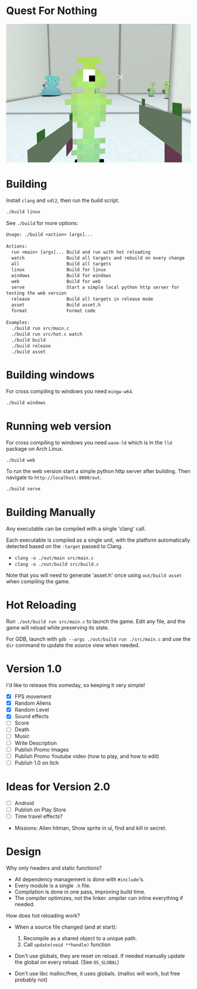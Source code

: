 # Quest For Nothing

![](screenshot.png)


# Building

Install `clang` and `sdl2`, then run the build script.

```bash
./build linux
```

See `./build` for more options:

```
Usage: ./build <action> [args]...

Actions:
  run <main> [args]... Build and run with hot reloading
  watch                Build all targets and rebuild on every change
  all                  Build all targets
  linux                Build for linux
  windows              Build for windows
  web                  Build for web
  serve                Start a simple local python http server for testing the web version
  release              Build all targets in release mode
  asset                Build asset.h
  format               Format code

Examples:
  ./build run src/main.c
  ./build run src/hot.c watch
  ./build build
  ./build release
  ./build asset
```

# Building windows
For cross compiling to windows you need `mingw-w64`.

```bash
./build windows
```

# Running web version
For cross compiling to windows you need `wasm-ld` which is in the `lld` package on Arch Linux.

```bash
./build web
```

To run the web version start a simple python http server after building. Then navigate to `http://localhost:8000/out`.

```bash
./build serve
```

# Building Manually

Any executable can be compiled with a single 'clang' call.

Each executable is compiled as a single unit, with the platform automatically detected based on the `-target` passed to Clang.

- `clang -o ./out/main src/main.c`
- `clang -o ./out/build src/build.c`

Note that you will need to generate 'asset.h' once using `out/build asset` when compiling the game.

# Hot Reloading

Run `./out/build run src/main.c` to launch the game. Edit any file, and the game will reload while preserving its state.

For GDB, launch with `gdb --args ./out/build run ./src/main.c` and use the `dir` command to update the source view when needed.

# Version 1.0
I'd like to release this someday, so keeping it very simple!

- [x] FPS movement
- [x] Random Aliens
- [x] Random Level
- [x] Sound effects
- [ ] Score
- [ ] Death
- [ ] Music
- [ ] Write Description
- [ ] Publish Promo Images
- [ ] Publish Promo Youtube video (how to play, and how to edit)
- [ ] Publish 1.0 on Itch

# Ideas for Version 2.0
- [ ] Android
- [ ] Publish on Play Store
- [ ] Time travel effects?
- Missions: Alien hitman, Show sprite in ui, find and kill in secret.


# Design
Why only headers and static functions?

- All dependency management is done with `#include`'s.
- Every module is a single `.h` file.
- Compilation is done in one pass, improving build time.
- The compiler optimizes, not the linker. ompiler can inline everything if needed.

How does hot reloading work?
- When a source file changed (and at start):
  1. Recompile as a shared object to a unique path.
  2. Call `update(void **handle)` function

- Don't use globals, they are reset on reload. If needed manually update the global on every reload. (See `OS_GLOBAL`)
- Don't use libc malloc/free, it uses globals. (malloc will work, but free probably not)
